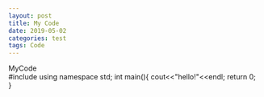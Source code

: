 ```yaml
---
layout: post
title: My Code
date: 2019-05-02
categories: test
tags: Code
---
```

MyCode<br>
		#include <iostream>
		using namespace std;
		int main(){
 			 	cout<<"hello!"<<endl; 
  			return 0;		
		}

